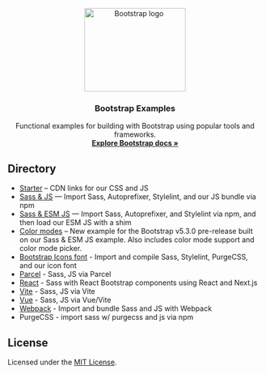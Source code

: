 <p align="center">
  <a href="https://getbootstrap.com/">
    <img src="https://getbootstrap.com/docs/5.3/assets/brand/bootstrap-logo-shadow.png" alt="Bootstrap logo" width="200" height="165">
  </a>
</p>

<h3 align="center">Bootstrap Examples</h3>

<p align="center">
  Functional examples for building with Bootstrap using popular tools and frameworks.
  <br>
  <a href="https://getbootstrap.com/docs/"><strong>Explore Bootstrap docs »</strong></a>
</p>

## Directory

- [Starter](starter/) – CDN links for our CSS and JS
- [Sass & JS](sass-js/) — Import Sass, Autoprefixer, Stylelint, and our JS bundle via npm
- [Sass & ESM JS](sass-js-esm/) — Import Sass, Autoprefixer, and Stylelint via npm, and then load our ESM JS with a shim
- [Color modes](color-modes/) – New example for the Bootstrap v5.3.0 pre-release built on our Sass & ESM JS example. Also includes color mode support and color mode picker.
- [Bootstrap Icons font](icons-font/) - Import and compile Sass, Stylelint, PurgeCSS, and our icon font
- [Parcel](parcel/) - Sass, JS via Parcel
- [React](react-nextjs/) - Sass with React Bootstrap components using React and Next.js
- [Vite](vite/) - Sass, JS via Vite
- [Vue](vue/) - Sass, JS via Vue/Vite
- [Webpack](webpack/) - Import and bundle Sass and JS with Webpack
- PurgeCSS - import sass w/ purgecss and js via npm

## License

Licensed under the [MIT License](LICENSE).
